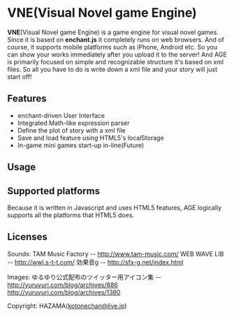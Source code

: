 # VNE(Visual Novel game Engine)

__VNE__(Visual Novel game Engine) is a game engine for visual novel games.
Since it is based on __enchant.js__ it completely runs on web browsers.
And of course, it supports mobile platforms such as iPhone, Android etc.
So you can show your works immediately after you upload it to the server!
And AGE is primarily focused on simple and recognizable structure it's based on xml files.
So all you have to do is write down a xml file and your story will just start off!

## Features
  
  * enchant-driven User Interface
  * Integrated Math-like expression parser
  * Define the plot of story with a xml file
  * Save and load feature using HTML5's localStorage
  * In-game mini games start-up in-line(Future)

## Usage


## Supported platforms

Because it is written in Javascript and uses HTML5 features, AGE logically supports all the platforms that HTML5 does.

## Licenses
Sounds: TAM Music Factory -- http://www.tam-music.com/
		WEB WAVE LIB -- http://wwl.s-t-t.com/
		効果音g -- http://sfx-g.net/index.html

Images: ゆるゆり公式配布のツイッター用アイコン集 -- http://yuruyuri.com/blog/archives/886
                                         http://yuruyuri.com/blog/archives/1380

Copyright: HAZAMA(kotonechan@live.jp)
